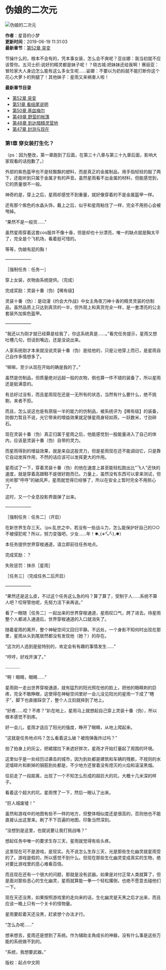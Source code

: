 # 伪娘的二次元

![伪娘的二次元](https://wfqqreader-1252317822.image.myqcloud.com/cover/85/23796085/t5_23796085.webp)

**作者**：星音的小梦  
**更新时间**：2019-06-19 11:31:03  
**最新章节**：[第52章 突变](//book.qq.com/book-read/23796085/52 "伪娘的二次元 第52章 突变")  

节操什么的，根本不会有的，凭本事女装，怎么会不爽呢？亚丝娜：我当初就不应该管你。五河士织:说好的精灵都是妹子呢！？晓古城:把妹妹还给我啊！赛丽亚：冒险家大人身边怎么能有这么多女生呢……娑娜：不要以为奶妈就不能打断你这个花心大萝卜的狗腿了！其他妹子：星雨又来祸害人啦！

**最新章节目录**
- [第52章 突变](//book.qq.com/book-read/23796085/52 "伪娘的二次元 第52章 突变")
- [第51章 看结尾说明](//book.qq.com/book-read/23796085/51 "伪娘的二次元 第51章 看结尾说明")
- [第50章 基兹梅尔](//book.qq.com/book-read/23796085/50 "伪娘的二次元 第50章 基兹梅尔")
- [第49章 野营的帐篷](//book.qq.com/book-read/23796085/49 "伪娘的二次元 第49章 野营的帐篷")
- [第48章 到达暗精灵营地](//book.qq.com/book-read/23796085/48 "伪娘的二次元 第48章 到达暗精灵营地")
- [第47章 封测与现在](//book.qq.com/book-read/23796085/47 "伪娘的二次元 第47章 封测与现在")

### 第1章 穿女装打生化？

（ps：因为整改，第一章跑到了后面，在第三十八章与第三十九章后面，影响大家观看的话抱歉了。）

外部的紫色盔甲也不是轻飘飘的塑料，而是真正的金属制品，用手指轻轻的敲了两下，还能听到只属于金属才有的声音。虽然星雨看不出金属的材料，但能感觉到，它的质量很不一般。

神奇的是，穿上之后，星雨却感觉不到重量，就好像穿着的不是金属盔甲一样。

还有那个紫色的水晶头饰，戴上之后，似乎和星雨粘住了一样，完全不用担心会被甩掉。

“果然不是一般货……”

虽然星雨穿着这套cos服并不像十香，但是却也十分漂亮，唯一的缺点就是胸太平了，完全是个飞机场，看着挺可惜的。

等等，伪娘有屁的胸！

——————

［强制任务：任务一］

穿上女装，衣物由系统提供。（完成）

完成奖励：灵装十番（伪）【稀有级】

灵装十番（伪）：是动漫《约会大作战》中女主角夜刀神十香的精灵灵装的仿制品，虽然品质上只达到真货的一半，但外观上和真货完全一样，是一套漂亮的公主套装外加紫色盔甲。

——————

“我还以为刚才就已经算是给我了，你这系统真是……。”看完任务提示，星雨又想吐槽几句，但话到嘴边，还是没说出来。

人家系统刚才本来就没说灵装十番（伪）是给他的，只是让他穿上而已，是星雨自己自作多情想多了。

“嘛嘛，至少从现在开始的确是我的了。”

虽然是仿制品，但质量绝对远超一般的衣物，倒也算一件不错的装备了，所以星雨还是挺满意的。

有总好过没有，而且星雨现在还是一无所有的状态，当然有什么要什么，绝不挑剔，来者不拒。

而且，怎么说这也是有原版一半的能力的仿制品，被系统评为【稀有级】的装备，防御力暂且不说，光它带来的增益效果就足够星雨身轻如燕，一跃数米，寸劲碎石。

现在灵装十番（伪）真正归属于星雨之后，他能感觉到一股能量进入了自己的体内，应该是灵装十番（伪）自带的灵力。

而星雨得到的增益效果，就是来自这股灵力，但是星雨现在还不能调动它，只是靠它自动发挥作用，不然的话应该可以发挥更大的作用。

星雨试了一下，穿着灵装十番（伪）的他在速度上甚至能轻松跑出比“飞人”还快的速度，就是穿着高跟鞋不是很好跑而已。力量上，虽然没有东西可以拿来测试，但光听那“呼呼”的破风声，星雨就觉得已经够了，所以在安全上暂时完全不用担心了。

这时，又一个全息投影界面弹了出来。

——————

［强制任务：任务二］（开启）

在新世界生存三天。（ps:乱世之中，若没有一些战斗力，怎么能保护好自己的○○不被侵犯呢？所以，努力变强吧，少女……年！✺◟(∗❛ัᴗ❛ั∗)◞✺）

本任务提供世界穿梭通道，请立即前往任务地点。

完成奖励：？

失败惩罚：抹杀［星雨］

［任务三］（完成任务二后开启）

——————

“果然还是这么皮，不过这个任务这么急的吗？算了算了，受制于人……系统不算人吧？哎呀管他呢，先努力活下来再说。”

看了一眼随［任务二］一起出来的世界穿梭通道，星雨叹口气，跨了进去。待星雨整个人都进入通道后，世界穿梭通道的入口就消失了。

随着星雨的离开，整个神秘空间又回归平静。不远处，一个身影不知何时出现在那里，星雨从头到尾居然都没有发现他（她？）的存在。

“这次的人选到是挺特别的，肯定会有有趣的事情发生……”

“哼哼，好戏开演了。”

…………

“啊！眼睛，眼睛……”

星雨刚一走出世界穿梭通道，就有猛烈的阳光照在他的脸上，把他的眼睛刺的巨疼，完全不敢睁眼，这使得在神秘空间里好一会儿没见阳光的星雨一下成了“瞎子”，脚下也直接踩空了，整个人立刻就摔到了地上。

“好疼……哎？不疼？”趴在地上，星雨马上就想起自己穿上灵装十番（伪），所以根本感觉不到疼。

好一会儿，星雨才适应了阳光的强度，睁开了眼睛，从地上爬起来。

“这就是任务地点吗？怎么看着这么破？被炮弹轰炸过吗？”

拍了拍身上的灰尘，把裙摆拉下来遮好胖次，星雨才开始打量起了周围的环境。

这里似乎是一处经历过袭击的城市，因为到处都是建筑和车辆的残骸，不规则的水泥墙碎片和断掉的钢筋到处都是，不少地方还冒着没有熄灭的火焰和滚滚黑烟。

往前走了一段距离，出现了一个不知怎么形成的超巨大的坑，大概十几米深的样子。

看着这个超大的坑，星雨愣了一下，然后一眼认了出来。

“巨人城废墟！”

虽然和游戏中的地图有些不一样的地方，但整体相似度还是很高的，否则他也不能直接认出这里来。刷了不下百遍的地图，印象当然深刻。

“没想到是这里，也就说要让我打挑战咯？”

想起任务中唯一的要求生存三天，星雨就觉得有些头疼。

这里现在可不是游戏，是现实。先不说怎么生存三天，光是那些生化幽灵就星雨受的了。游戏是假的，所以感觉不到什么。但现在那些生化幽灵变成真实的生物，绝对要比游戏里的恶心难看百倍。

而且现在还有一个很大的问题，那就是没有武器。如果是对付正常人类就算了，但是面对那些恶心的生化幽灵，星雨就算能一拳一个轻松撂倒，也绝不愿意去碰他们一下。

现在天还没黑，如果按照游戏里的走向来的话，生化幽灵是天黑之后才出来，而且应该一晚上只有一个关卡的怪物量。

星雨要趁着天还没黑，赶紧想个办法才行。

“怎么办呢……”

想来想去，星雨还是想到了系统。作为辅助主角成长的神器，没有什么事是这些万能的系统做不到的。

“系统，我想要武器。”

版权：起点中文网
<!-- tcd_original_link https://book.qq.com/book-detail/23796085 -->
